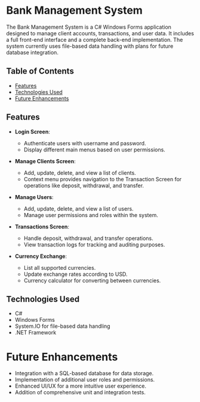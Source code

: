 # Bank Management System

The Bank Management System is a C# Windows Forms application designed to manage client accounts, transactions, and user data.
It includes a full front-end interface and a complete back-end implementation. 
The system currently uses file-based data handling with plans for future database integration.

## Table of Contents
- [Features](#features)
- [Technologies Used](#technologies-used)
- [Future Enhancements](#future-enhancements)

## Features
- **Login Screen**: 
  - Authenticate users with username and password.
  - Display different main menus based on user permissions.

- **Manage Clients Screen**: 
  - Add, update, delete, and view a list of clients.
  - Context menu provides navigation to the Transaction Screen for operations like deposit, withdrawal, and transfer.
  
- **Manage Users**: 
  - Add, update, delete, and view a list of users.
  - Manage user permissions and roles within the system.

- **Transactions Screen**: 
  - Handle deposit, withdrawal, and transfer operations.
  - View transaction logs for tracking and auditing purposes.

- **Currency Exchange**: 
  - List all supported currencies.
  - Update exchange rates according to USD.
  - Currency calculator for converting between currencies.

## Technologies Used
- C#
- Windows Forms
- System.IO for file-based data handling
- .NET Framework

# Future Enhancements
- Integration with a SQL-based database for data storage.
- Implementation of additional user roles and permissions.
- Enhanced UI/UX for a more intuitive user experience.
- Addition of comprehensive unit and integration tests.
